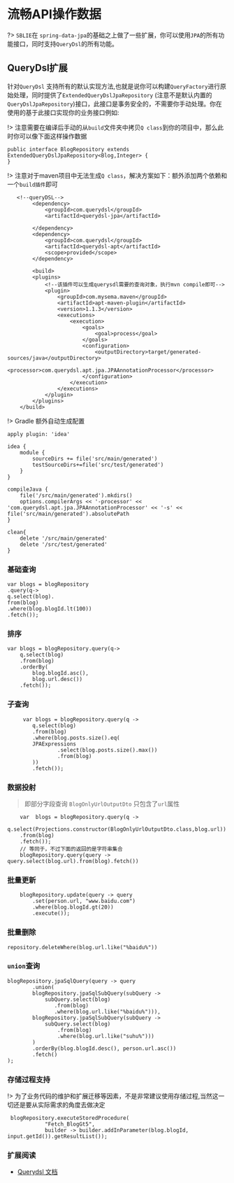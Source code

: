 # 流畅API操作数据

?> `SBLIE`在 `spring-data-jpa`的基础之上做了一些扩展，你可以使用`JPA`的所有功能接口，同时支持`QueryDsl`的所有功能。


## QueryDsl扩展
针对`QueryDsl` 支持所有的默认实现方法,也就是说你可以构建`QueryFactory`进行原始处理，同时提供了`ExtendedQueryDslJpaRepository` (注意不是默认内置的 `QueryDslJpaRepository`)接口，此接口是事务安全的，不需要你手动处理。你在使用的基于此接口实现你的业务接口例如:

!> 注意需要在编译后手动的从`build`文件夹中拷贝`Q class`到你的项目中，那么此时你可以像下面这样操作数据
```
public interface BlogRepository extends ExtendedQueryDslJpaRepository<Blog,Integer> {
}
```
!> 注意对于maven项目中无法生成`Q class`，解决方案如下：额外添加两个依赖和一个`build插件`即可
```
   <!--queryDSL-->
        <dependency>
            <groupId>com.querydsl</groupId>
            <artifactId>querydsl-jpa</artifactId>

        </dependency>
        <dependency>
            <groupId>com.querydsl</groupId>
            <artifactId>querydsl-apt</artifactId>
            <scope>provided</scope>
        </dependency>

        <build>
        <plugins>
            <!--该插件可以生成querysdl需要的查询对象，执行mvn compile即可-->
            <plugin>
                <groupId>com.mysema.maven</groupId>
                <artifactId>apt-maven-plugin</artifactId>
                <version>1.1.3</version>
                <executions>
                    <execution>
                        <goals>
                            <goal>process</goal>
                        </goals>
                        <configuration>
                            <outputDirectory>target/generated-sources/java</outputDirectory>
                            <processor>com.querydsl.apt.jpa.JPAAnnotationProcessor</processor>
                        </configuration>
                    </execution>
                </executions>
            </plugin>
        </plugins>
    </build>

```

!> Gradle 额外自动生成配置
```
apply plugin: 'idea'

idea {
	module {
		sourceDirs += file('src/main/generated')
		testSourceDirs+=file('src/test/generated')
	}
}

compileJava {
	file('/src/main/generated').mkdirs()
	options.compilerArgs << '-processor' << 'com.querydsl.apt.jpa.JPAAnnotationProcessor' << '-s' << file('src/main/generated').absolutePath
}

clean{
	delete '/src/main/generated'
	delete '/src/test/generated'
}
```


### 基础查询
```
var blogs = blogRepository
.query(q->
q.select(blog).
from(blog)
.where(blog.blogId.lt(100))
.fetch());
```
### 排序
```
var blogs = blogRepository.query(q->
    q.select(blog)
    .from(blog)
    .orderBy(
        blog.blogId.asc(),
        blog.url.desc())
    .fetch());
```
### 子查询
```
     var blogs = blogRepository.query(q ->
        q.select(blog)
        .from(blog)
        .where(blog.posts.size().eq(
        JPAExpressions
                .select(blog.posts.size().max())
                .from(blog)
        ))
        .fetch());
```
### 数据投射
> 即部分字段查询 `BlogOnlyUrlOutputDto` 只包含了`url`属性
```
    var  blogs = blogRepository.query(q ->
    q.select(Projections.constructor(BlogOnlyUrlOutputDto.class,blog.url))
    .from(blog)
    .fetch());
    // 等同于，不过下面的返回的是字符串集合
    blogRepository.query(query -> query.select(blog.url).from(blog).fetch())
```
### 批量更新
```
    blogRepository.update(query -> query
        .set(person.url, "www.baidu.com")
        .where(blog.blogId.gt(20))
        .execute());
```
### 批量删除
```
repository.deleteWhere(blog.url.like("%baidu%"))
```
### `union`查询
```
blogRepository.jpaSqlQuery(query -> query
        .union(
        blogRepository.jpaSqlSubQuery(subQuery ->
            subQuery.select(blog)
               .from(blog)
               .where(blog.url.like("%baidu%"))),
        blogRepository.jpaSqlSubQuery(subQuery ->
            subQuery.select(blog)
                .from(blog)
                .where(blog.url.like("suhu%")))
        )
        .orderBy(blog.blogId.desc(), person.url.asc())
        .fetch()
);
```

### 存储过程支持
!> 为了业务代码的维护和扩展迁移等因素，不是非常建议使用存储过程,当然这一切还是要从实际需求的角度去做决定
```
 blogRepository.executeStoredProcedure(
            "Fetch_BlogGt5",
            builder -> builder.addInParameter(blog.blogId, input.getId()).getResultList());
```

### 扩展阅读
- [Querydsl 文档](http://www.querydsl.com/static/querydsl/latest/reference/html_single/)


